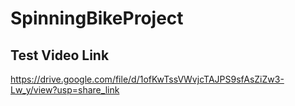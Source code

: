 # SpinningBikeProject
## Test Video Link
https://drive.google.com/file/d/1ofKwTssVWvjcTAJPS9sfAsZiZw3-Lw_y/view?usp=share_link
